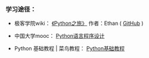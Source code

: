 ### 学习途径：
- 极客学院wiki： [《Python之旅》](http://wiki.jikexueyuan.com/project/explore-python/) 作者：Ethan ( [GitHub](https://github.com/ethan-funny) )

- 中国大学mooc： [Python语言程序设计](http://www.icourse163.org/course/BIT-268001)

- Python 基础教程 | 菜鸟教程： [Python基础教程](http://www.runoob.com/python/python-tutorial.html)
